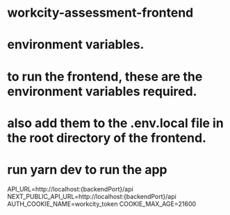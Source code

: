 # workcity-assessment-frontend


# environment variables. 

# to run the frontend, these are the environment variables required. 
# also add them to the .env.local file in the root directory of the frontend.
# run yarn dev to run the app


API_URL=http://localhost:{backendPort}/api
NEXT_PUBLIC_API_URL=http://localhost:{backendPort}/api
AUTH_COOKIE_NAME=workcity_token
COOKIE_MAX_AGE=21600